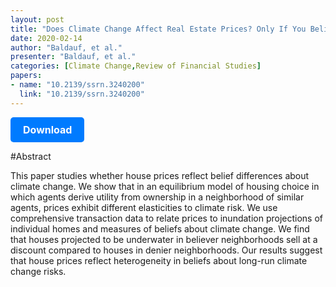 ```yaml
---
layout: post
title: "Does Climate Change Affect Real Estate Prices? Only If You Believe In It "
date: 2020-02-14
author: "Baldauf, et al."
presenter: "Baldauf, et al."
categories: [Climate Change,Review of Financial Studies]
papers:
- name: "10.2139/ssrn.3240200"
  link: "10.2139/ssrn.3240200"
---
```


<p>
  <a href='https://sci.bban.top/pdf/10.2139/ssrn.3240200.pdf' class='button'>
    Download
  </a>
</p>

<style>
  .button {
    display: inline-block;
    padding: 10px 20px;
    background-color: #007bff;
    color: #fff;
    text-decoration: none;
    border-radius: 5px;
    font-size: 16px;
    font-weight: bold;
  }
</style>

#Abstract
<p>This paper studies whether house prices reflect belief differences about climate change. We show that in an equilibrium model of housing choice in which agents derive utility from ownership in a neighborhood of similar agents, prices exhibit different elasticities to climate risk. We use comprehensive transaction data to relate prices to inundation projections of individual homes and measures of beliefs about climate change. We find that houses projected to be underwater in believer neighborhoods sell at a discount compared to houses in denier neighborhoods. Our results suggest that house prices reflect heterogeneity in beliefs about long-run climate change risks.</p>
